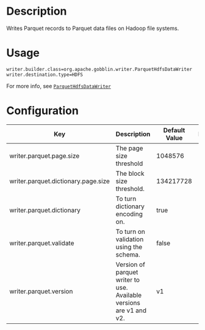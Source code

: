 # Description

Writes Parquet records to Parquet data files on Hadoop file systems.


# Usage

    writer.builder.class=org.apache.gobblin.writer.ParquetHdfsDataWriter
    writer.destination.type=HDFS

For more info, see [`ParquetHdfsDataWriter`](https://github.com/apache/incubator-gobblin/blob/master/gobblin-modules/gobblin-parquet/src/main/java/org/apache/gobblin/writer/ParquetHdfsDataWriter.java)


# Configuration

| Key                    | Description | Default Value | Required |
|------------------------|-------------|---------------|----------|
| writer.parquet.page.size | The page size threshold | 1048576 | No |
| writer.parquet.dictionary.page.size | The block size threshold. | 134217728 | No |
| writer.parquet.dictionary | To turn dictionary encoding on. | true | No |
| writer.parquet.validate | To turn on validation using the schema. | false | No |
| writer.parquet.version | Version of parquet writer to use. Available versions are v1 and v2. | v1 | No |

